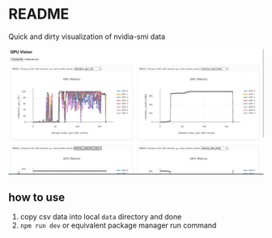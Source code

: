 # README

Quick and dirty visualization of nvidia-smi data

![image of dashboard v0.1](./gpu_vision.jpg)

## how to use
1. copy csv data into local `data` directory and done
2. `npm run dev` or equivalent package manager run command
